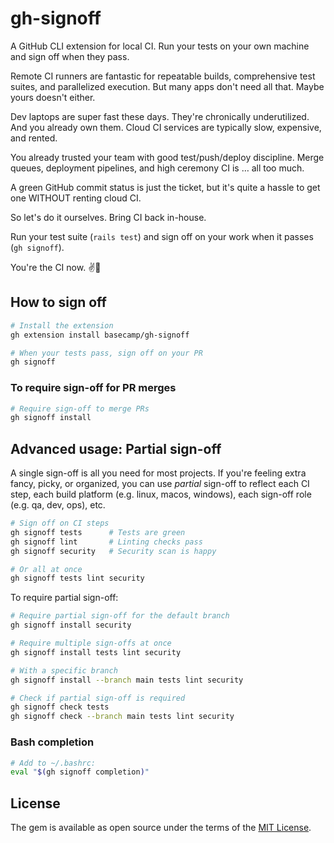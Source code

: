 # gh-signoff

A GitHub CLI extension for local CI. Run your tests on your own machine and sign off when they pass.

Remote CI runners are fantastic for repeatable builds, comprehensive test suites, and parallelized execution. But many apps don't need all that. Maybe yours doesn't either.

Dev laptops are super fast these days. They're chronically underutilized. And you already own them. Cloud CI services are typically slow, expensive, and rented.

You already trusted your team with good test/push/deploy discipline. Merge queues, deployment pipelines, and high ceremony CI is … all too much.

A green GitHub commit status is just the ticket, but it's quite a hassle to get one WITHOUT renting cloud CI.

So let's do it ourselves. Bring CI back in-house.

Run your test suite (`rails test`) and sign off on your work when it passes (`gh signoff`).

You're the CI now. ✌️👀


## How to sign off

```bash
# Install the extension
gh extension install basecamp/gh-signoff

# When your tests pass, sign off on your PR
gh signoff
```

### To require sign-off for PR merges

```bash
# Require sign-off to merge PRs
gh signoff install
```

## Advanced usage: Partial sign-off

A single sign-off is all you need for most projects. If you're feeling extra fancy, picky, or organized, you can use *partial* sign-off to reflect each CI step, each build platform (e.g. linux, macos, windows), each sign-off role (e.g. qa, dev, ops), etc.

```bash
# Sign off on CI steps
gh signoff tests      # Tests are green
gh signoff lint       # Linting checks pass
gh signoff security   # Security scan is happy

# Or all at once
gh signoff tests lint security
```

To require partial sign-off:

```bash
# Require partial sign-off for the default branch
gh signoff install security

# Require multiple sign-offs at once
gh signoff install tests lint security

# With a specific branch
gh signoff install --branch main tests lint security

# Check if partial sign-off is required
gh signoff check tests
gh signoff check --branch main tests lint security
```

### Bash completion

```bash
# Add to ~/.bashrc:
eval "$(gh signoff completion)"
```


## License
The gem is available as open source under the terms of the [MIT License](https://opensource.org/licenses/MIT).
